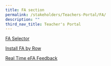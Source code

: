 ```yaml
---
title: FA section
permalink: /stakeholders/Teachers-Portal/FA/
description: ""
third_nav_title: Teacher's Portal
---
```

[FA Selector](https://docs.google.com/forms/d/e/1FAIpQLSddnHKR9sIvMKvtwH0pq18TIWcGUscHGIgDYWkw9-Hsh8Yxug/viewform)

[Install FA by Row](https://script.google.com/a/macros/moe.edu.sg/s/AKfycbxuVNHO6NzPMNhrtCNIcvUwkymtV6fyDWlwdeLkkmAcBKyrTaOym4kFz2IUrM1OoWEBjQ/exec)

[Real Time eFA Feedback](https://script.google.com/macros/s/AKfycbyz8tIQ-X6rR4TX-Qjz8p2oqX77a2VA_AobjoOLGqoCQ7YY-7bIKCoztKO8Jhe9wSVv_w/exec)